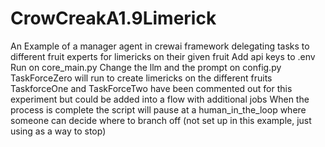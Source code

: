 # CrowCreakA1.9Limerick
An Example of a manager agent in crewai framework delegating tasks to different fruit experts for limericks on their given fruit
Add api keys to .env
Run on core_main.py
Change the llm and the prompt on config.py
TaskForceZero will run to create limericks on the different fruits
TaskforceOne and TaskForceTwo have been commented out for this experiment but could be added into a flow with additional jobs
When the process is complete the script will pause at a human_in_the_loop where someone can decide where to branch off (not set up in this example, just using as a  way to stop)
